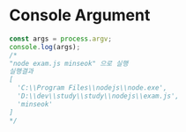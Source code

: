 # Console Argument
```javascript
const args = process.argv;
console.log(args);
/*
"node exam.js minseok" 으로 실행
실행결과
[
  'C:\\Program Files\\nodejs\\node.exe',
  'D:\\dev\\study\\study\\nodejs\\exam.js',
  'minseok'
]
*/
```

